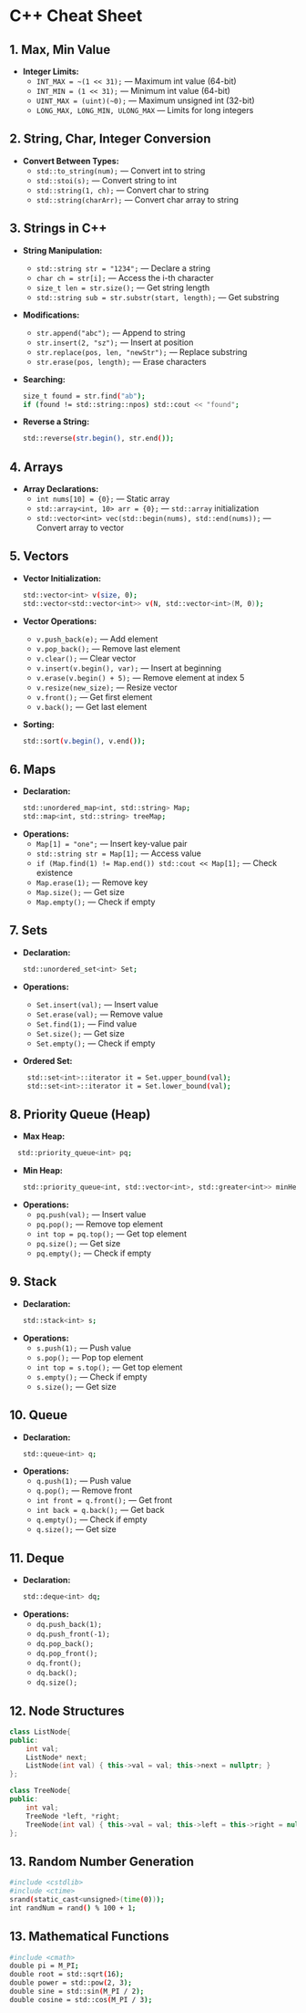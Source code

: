# C++ Cheat Sheet

## 1. **Max, Min Value**
- **Integer Limits:**
  - `INT_MAX = ~(1 << 31);` — Maximum int value (64-bit)
  - `INT_MIN = (1 << 31);` — Minimum int value (64-bit)
  - `UINT_MAX = (uint)(~0);` — Maximum unsigned int (32-bit)
  - `LONG_MAX, LONG_MIN, ULONG_MAX` — Limits for long integers

## 2. **String, Char, Integer Conversion**
- **Convert Between Types:**
  - `std::to_string(num);` — Convert int to string
  - `std::stoi(s);` — Convert string to int
  - `std::string(1, ch);` — Convert char to string
  - `std::string(charArr);` — Convert char array to string

## 3. **Strings in C++**
- **String Manipulation:**
  - `std::string str = "1234";` — Declare a string
  - `char ch = str[i];` — Access the i-th character
  - `size_t len = str.size();` — Get string length
  - `std::string sub = str.substr(start, length);` — Get substring

- **Modifications:**
  - `str.append("abc");` — Append to string
  - `str.insert(2, "sz");` — Insert at position
  - `str.replace(pos, len, "newStr");` — Replace substring
  - `str.erase(pos, length);` — Erase characters

- **Searching:**
  ```sh
  size_t found = str.find("ab");
  if (found != std::string::npos) std::cout << "found";

- **Reverse a String:**
  ```sh
  std::reverse(str.begin(), str.end());

## 4. **Arrays**
- **Array Declarations:**
  - `int nums[10] = {0};` — Static array
  - `std::array<int, 10> arr = {0};` — `std::array` initialization
  - `std::vector<int> vec(std::begin(nums), std::end(nums));` — Convert array to vector

## 5. **Vectors**
- **Vector Initialization:**
  ```sh
  std::vector<int> v(size, 0);
  std::vector<std::vector<int>> v(N, std::vector<int>(M, 0));

- **Vector Operations:**
  - `v.push_back(e);` — Add element
  - `v.pop_back();` — Remove last element
  - `v.clear();` — Clear vector
  - `v.insert(v.begin(), var);` — Insert at beginning
  - `v.erase(v.begin() + 5);` — Remove element at index 5
  - `v.resize(new_size);` — Resize vector
  - `v.front();` — Get first element
  - `v.back();` — Get last element

- **Sorting:**
  ```sh
  std::sort(v.begin(), v.end());

## 6. **Maps**
- **Declaration:**
  ```sh
  std::unordered_map<int, std::string> Map;
  std::map<int, std::string> treeMap;

- **Operations:**
  - `Map[1] = "one";` — Insert key-value pair
  - `std::string str = Map[1];` — Access value
  - `if (Map.find(1) != Map.end()) std::cout << Map[1];` — Check existence
  - `Map.erase(1);` — Remove key
  - `Map.size();` — Get size
  - `Map.empty();` — Check if empty

## 7. **Sets**
- **Declaration:**
  ```sh
  std::unordered_set<int> Set;

- **Operations:**
  - `Set.insert(val);` — Insert value
  - `Set.erase(val);` — Remove value
  - `Set.find(1);` — Find value
  - `Set.size();` — Get size
  - `Set.empty();` — Check if empty

- **Ordered Set:**
  ```sh
   std::set<int>::iterator it = Set.upper_bound(val);
   std::set<int>::iterator it = Set.lower_bound(val);

## 8. **Priority Queue (Heap)**
- **Max Heap:**
```sh
  std::priority_queue<int> pq;
```
- **Min Heap:**
  ```sh
  std::priority_queue<int, std::vector<int>, std::greater<int>> minHeap;

- **Operations:**
  - `pq.push(val);` — Insert value
  - `pq.pop();` — Remove top element
  - `int top = pq.top();` — Get top element
  - `pq.size();` — Get size
  - `pq.empty();` — Check if empty

## 9. **Stack**
- **Declaration:**
  ```sh
  std::stack<int> s;
- **Operations:**
  - `s.push(1);` — Push value
  - `s.pop();` — Pop top element
  - `int top = s.top();` — Get top element
  - `s.empty();` — Check if empty
  - `s.size();` — Get size

## 10. **Queue**
- **Declaration:**
  ```sh
  std::queue<int> q;
- **Operations:**
  - `q.push(1);` — Push value
  - `q.pop();` — Remove front
  - `int front = q.front();` — Get front
  - `int back = q.back();` — Get back
  - `q.empty();` — Check if empty
  - `q.size();` — Get size

## 11. **Deque**
- **Declaration:**
  ```sh
  std::deque<int> dq;
- **Operations:**
  - `dq.push_back(1);`
  - `dq.push_front(-1);`
  - `dq.pop_back();`
  - `dq.pop_front();`
  - `dq.front();`
  - `dq.back();`
  - `dq.size();`

## 12. **Node Structures**
```cpp
class ListNode{
public:
    int val;
    ListNode* next;
    ListNode(int val) { this->val = val; this->next = nullptr; }
};

class TreeNode{
public:
    int val;
    TreeNode *left, *right;
    TreeNode(int val) { this->val = val; this->left = this->right = nullptr; }
};
```

## 13. **Random Number Generation**
```sh
#include <cstdlib>
#include <ctime>
srand(static_cast<unsigned>(time(0)));
int randNum = rand() % 100 + 1;
```

## 13. **Mathematical Functions**
```sh
#include <cmath>
double pi = M_PI;
double root = std::sqrt(16);
double power = std::pow(2, 3);
double sine = std::sin(M_PI / 2);
double cosine = std::cos(M_PI / 3);
```
